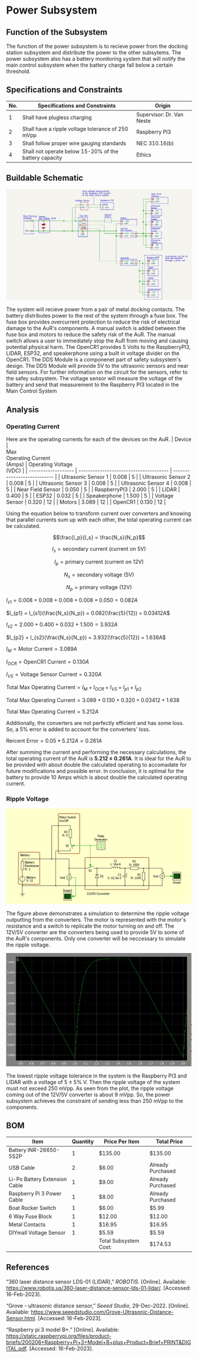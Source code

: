 # Power Subsystem

## Function of the Subsystem
The function of the power subsystem is to recieve power from the docking station subsystem and distribute the power to the other subsytems. The power subsystem also has a battery monitoring system that will notify the main control subsystem when the battery charge fall below a certain threshold. 

## Specifications and Constraints

| No. | Specifications and Constraints | Origin | 
|-|-|-| 
| 1 | Shall have plugless charging | Supervisor: Dr. Van Neste 
| 2 | Shall have a ripple voltage tolerance of 250 mVpp | Raspberry PI3
| 3 | Shall follow proper wire gauging standards | NEC 310.16(b)
| 4 | Shall not operate below 15-20% of the battery capacity | Ethics

## Buildable Schematic 
![ALT](https://github.com/Hawk652/Capstone-Guidance-Robot/blob/main/Documentation/Images/Power/power%20schematic%20v3.png)

The system will recieve power from a pair of metal docking contacts. The battery distributes power to the rest of the system through a fuse box. The fuse box provides overcurrent protection to reduce the risk of electrical damage to the AuR's components. A manual switch is added between the fuse box and motors to reduce the safety risk of the AuR. The manual switch allows a user to immediately stop the AuR from moving and causing potential physical harm. The OpenCR1 provides 5 Volts to the RaspberryPI3, LIDAR, ESP32, and speakerphone using a built in voltage divider on the OpenCR1. The DDS Module is a componenet part of safety subsystem's design. The DDS Module will provide 5V to the ultrasonic sensors and near field sensors. For further information on the circuit for the sensors, refer to the safey subsystem. 
The voltage sensor will measure the voltage of the battery and send that measurement to the Raspberry PI3 located in the Main Control System


## Analysis
### Operating Current
Here are the operating currents for each of the devices on the AuR. 
| Device              | <br>Max<br>Operating Current<br>(Amps) | Operating Voltage<br>(VDC) |
| ------------------- | -------------------------------------- | --------------------------- |
| Ultrasonic Sensor 1 | 0.008                                  | 5                           |
| Ultrasonic Sensor 2 | 0.008                                  | 5                           |
| Ultrasonic Sensor 3 | 0.008                                  | 5                           |
| Ultrasonic Sensor 4 | 0.008                                  | 5                           |
| Near Field Sensor   | 0.050                                  | 5                           |
| RaspberryPI3        | 2.000                                  | 5                           |
| LIDAR               | 0.400                                  | 5                           |
| ESP32               | 0.032                                  | 5                           |
| Speakerphone        | 1.500                                  | 5                           |
| Voltage Sensor      | 0.320                                  | 12                          |
| Motors              | 3.089                                  | 12                          |
| OpenCR1             | 0.130                                  | 12                          |

Using the equation below to transform current over converters and knowing that parallel currents sum up with each other, the total operating current can be calculated. 

$$\frac{I_p}{I_s} = \frac{N_s}{N_p}$$

$$I_s  = \text{secondary current (current on 5V)}$$

$$I_p = \text{primary current (current on 12V)}$$

$$N_s  = \text{secondary voltage (5V)}$$

$$N_p = \text{primary voltage (12V)}$$


$I_{s1} = 0.008 +0.008 +0.008 +0.008 +0.050 = 0.082 A$

$I_{p1} = I_{s1}(\frac{N_s}{N_p}) = 0.082(\frac{5}{12}) =  0.03412A$


$I_{s2} = 2.000 + 0.400+0.032+1.500 = 3.932  A$

$I_{p2} = I_{s2}(\frac{N_s}{N_p}) = 3.932(\frac{5}{12}) =  1.638A$


$I_M=\text{Motor Current} = 3.089A$

$I_{OCR}=\text{OpenCR1 Current} = 0.130A$

$I_{VS}=\text{Voltage Sensor Current} = 0.320A$


$\text{Total Max Operating Current} = I_M+I_{OCR}+I_{VS}+I_{p1}+I_{p2}$

$\text{Total Max Operating Current} = 3.089+0.130+0.320+0.03412+1.638$

$\text{Total Max Operating Current} = 5.212A$


Additionally, the converters are not perfectly efficient and has some loss. So, a 5% error is added to account for the converters' loss. 


$\text{Rercent Error} = 0.05 * 5.212A = 0.261A$

After summing the current and performing the necessary calculations, the total operating current of the AuR is **5.212 ± 0.261A**. It is ideal for the AuR to be provided with about double the calculated operating to accomadate for future modifications and possible error. In conclusion, it is optimal for the battery to provide 10 Amps which is about double the calculated operating current.
### Ripple Voltage
![ALT](https://github.com/Hawk652/Capstone-Guidance-Robot/blob/main/Documentation/Images/Power/ripple%20simulation.png)

The figure above demonstrates a simulation to determine the ripple voltage outputting from the converters. The motor is represented with the motor's resistance and a switch to replicate the motor turning on and off. The 12V/5V converter are the converters being used to provide 5V to some of the AuR's components. Only one converter will be neccessary to simulate the ripple voltage.

![ALT](https://github.com/Hawk652/Capstone-Guidance-Robot/blob/main/Documentation/Images/Power/ripple%20plot.png)

The lowest ripple voltage tolerance in the system is the Raspberry PI3 and LIDAR with a voltage of 5 ± 5\% V. Then the ripple voltage of the system must not exceed 250 mVpp. As seen from the plot, the ripple voltage coming out of the 12V/5V converter is about 9 mVpp. So, the power subsystem achieves the constraint of sending less than 250 mVpp to the components. 

## BOM
| Item                          | Quantity | Price Per Item        | Total Price       |
| ----------------------------- | -------- | --------------------- | ----------------- |
| Battery INR-26650-5S2P        | 1        | $135.00               | $135.00           |
| USB Cable                     | 2        | $6.00                 | Already Purchased |
| Li-Po Battery Extension Cable | 1        | $9.00                 | Already Purchased |
| Raspberry Pi 3 Power Cable    | 1        | $8.00                 | Already Purchased |
| Boat Rocker Switch            | 1        | $6.00                 | $5.99             |
| 6 Way Fuse Block              | 1        | $12.00                | $12.00            |
| Metal Contacts                | 1        | $16.95                | $16.95            |
| DIYmall Voltage Sensor        | 1        | $5.59                 | $5.59             |
|                               |          | Total Subsystem Cost: | $174.53           |

## References
“360 laser distance sensor LDS-01 (LIDAR),” _ROBOTIS_. [Online]. Available: https://www.robotis.us/360-laser-distance-sensor-lds-01-lidar/. [Accessed: 16-Feb-2023].

“Grove - ultrasonic distance sensor,” _Seeed Studio_, 29-Dec-2022. [Online]. Available: https://www.seeedstudio.com/Grove-Ultrasonic-Distance-Sensor.html. [Accessed: 16-Feb-2023].

“Raspberry pi 3 model B+.” [Online]. Available: https://static.raspberrypi.org/files/product-briefs/200206+Raspberry+Pi+3+Model+B+plus+Product+Brief+PRINT&DIGITAL.pdf. [Accessed: 16-Feb-2023].
